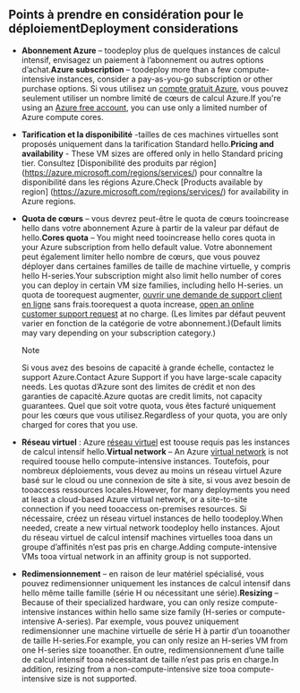 

## <a name="deployment-considerations"></a><span data-ttu-id="74f85-101">Points à prendre en considération pour le déploiement</span><span class="sxs-lookup"><span data-stu-id="74f85-101">Deployment considerations</span></span>
* <span data-ttu-id="74f85-102">**Abonnement Azure** – toodeploy plus de quelques instances de calcul intensif, envisagez un paiement à l’abonnement ou autres options d’achat.</span><span class="sxs-lookup"><span data-stu-id="74f85-102">**Azure subscription** – toodeploy more than a few compute-intensive instances, consider a pay-as-you-go subscription or other purchase options.</span></span> <span data-ttu-id="74f85-103">Si vous utilisez un [compte gratuit Azure](https://azure.microsoft.com/free/), vous pouvez seulement utiliser un nombre limité de cœurs de calcul Azure.</span><span class="sxs-lookup"><span data-stu-id="74f85-103">If you're using an [Azure free account](https://azure.microsoft.com/free/), you can use only a limited number of Azure compute cores.</span></span>

* <span data-ttu-id="74f85-104">**Tarification et la disponibilité** -tailles de ces machines virtuelles sont proposés uniquement dans la tarification Standard hello.</span><span class="sxs-lookup"><span data-stu-id="74f85-104">**Pricing and availability** - These VM sizes are offered only in hello Standard pricing tier.</span></span> <span data-ttu-id="74f85-105">Consultez [Disponibilité des produits par région] (https://azure.microsoft.com/regions/services/) pour connaître la disponibilité dans les régions Azure.</span><span class="sxs-lookup"><span data-stu-id="74f85-105">Check [Products available by region] (https://azure.microsoft.com/regions/services/) for availability in Azure regions.</span></span> 
* <span data-ttu-id="74f85-106">**Quota de cœurs** – vous devrez peut-être le quota de cœurs tooincrease hello dans votre abonnement Azure à partir de la valeur par défaut de hello.</span><span class="sxs-lookup"><span data-stu-id="74f85-106">**Cores quota** – You might need tooincrease hello cores quota in your Azure subscription from hello default value.</span></span> <span data-ttu-id="74f85-107">Votre abonnement peut également limiter hello nombre de cœurs, que vous pouvez déployer dans certaines familles de taille de machine virtuelle, y compris hello H-series.</span><span class="sxs-lookup"><span data-stu-id="74f85-107">Your subscription might also limit hello number of cores you can deploy in certain VM size families, including hello H-series.</span></span> <span data-ttu-id="74f85-108">un quota de toorequest augmenter, [ouvrir une demande de support client en ligne](../articles/azure-supportability/how-to-create-azure-support-request.md) sans frais.</span><span class="sxs-lookup"><span data-stu-id="74f85-108">toorequest a quota increase, [open an online customer support request](../articles/azure-supportability/how-to-create-azure-support-request.md) at no charge.</span></span> <span data-ttu-id="74f85-109">(Les limites par défaut peuvent varier en fonction de la catégorie de votre abonnement.)</span><span class="sxs-lookup"><span data-stu-id="74f85-109">(Default limits may vary depending on your subscription category.)</span></span>
  
  > [!NOTE]
  > <span data-ttu-id="74f85-110">Si vous avez des besoins de capacité à grande échelle, contactez le support Azure.</span><span class="sxs-lookup"><span data-stu-id="74f85-110">Contact Azure Support if you have large-scale capacity needs.</span></span> <span data-ttu-id="74f85-111">Les quotas d’Azure sont des limites de crédit et non des garanties de capacité.</span><span class="sxs-lookup"><span data-stu-id="74f85-111">Azure quotas are credit limits, not capacity guarantees.</span></span> <span data-ttu-id="74f85-112">Quel que soit votre quota, vous êtes facturé uniquement pour les cœurs que vous utilisez.</span><span class="sxs-lookup"><span data-stu-id="74f85-112">Regardless of your quota, you are only charged for cores that you use.</span></span>
  > 
  > 
* <span data-ttu-id="74f85-113">**Réseau virtuel** : Azure [réseau virtuel](https://azure.microsoft.com/documentation/services/virtual-network/) est toouse requis pas les instances de calcul intensif hello.</span><span class="sxs-lookup"><span data-stu-id="74f85-113">**Virtual network** – An Azure [virtual network](https://azure.microsoft.com/documentation/services/virtual-network/) is not required toouse hello compute-intensive instances.</span></span> <span data-ttu-id="74f85-114">Toutefois, pour nombreux déploiements, vous devez au moins un réseau virtuel Azure basé sur le cloud ou une connexion de site à site, si vous avez besoin de tooaccess ressources locales.</span><span class="sxs-lookup"><span data-stu-id="74f85-114">However, for many deployments you need at least a cloud-based Azure virtual network, or a site-to-site connection if you need tooaccess on-premises resources.</span></span> <span data-ttu-id="74f85-115">Si nécessaire, créez un réseau virtuel instances de hello toodeploy.</span><span class="sxs-lookup"><span data-stu-id="74f85-115">When needed, create a new virtual network toodeploy hello instances.</span></span> <span data-ttu-id="74f85-116">Ajout du réseau virtuel de calcul intensif machines virtuelles tooa dans un groupe d’affinités n’est pas pris en charge.</span><span class="sxs-lookup"><span data-stu-id="74f85-116">Adding compute-intensive VMs tooa virtual network in an affinity group is not supported.</span></span>
* <span data-ttu-id="74f85-117">**Redimensionnement** – en raison de leur matériel spécialisé, vous pouvez redimensionner uniquement les instances de calcul intensif dans hello même taille famille (série H ou nécessitant une série).</span><span class="sxs-lookup"><span data-stu-id="74f85-117">**Resizing** – Because of their specialized hardware, you can only resize compute-intensive instances within hello same size family (H-series or compute-intensive A-series).</span></span> <span data-ttu-id="74f85-118">Par exemple, vous pouvez uniquement redimensionner une machine virtuelle de série H à partir d’un tooanother de taille H-series.</span><span class="sxs-lookup"><span data-stu-id="74f85-118">For example, you can only resize an H-series VM from one H-series size tooanother.</span></span> <span data-ttu-id="74f85-119">En outre, redimensionnement d’une taille de calcul intensif tooa nécessitant de taille n’est pas pris en charge.</span><span class="sxs-lookup"><span data-stu-id="74f85-119">In addition, resizing from a non-compute-intensive size tooa compute-intensive size is not supported.</span></span>  
